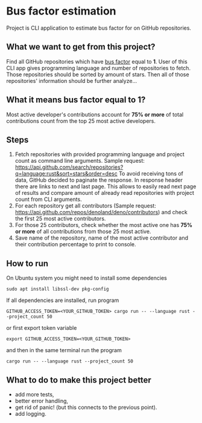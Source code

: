 # Bus factor estimation
Project is CLI application to estimate bus factor for on GitHub repositories.

## What we want to get from this project?
Find all GitHub repositories which have [bus factor](https://en.wikipedia.org/wiki/Bus_factor)
equal to **1**. User of this CLI app gives programming language and number
of repositories to fetch. Those repositories should be sorted by amount of stars.
Then all of those repositories' information should be further analyze...

## What it means **bus factor** equal to **1**?
Most active developer's contributions account for **75% or more**
of total contributions count from the top 25 most active developers.

## Steps
1. Fetch repositories with provided programming language and project count
   as command line arguments.
   Sample request: https://api.github.com/search/repositories?q=language:rust&sort=stars&order=desc
   To avoid receiving tons of data, GitHub decided to paginate the response.
   In response header there are links to next and last page. This allows to 
   easily read next page of results and compare amount of already read 
   repositories with project count from CLI arguments.
2. For each repository get all contributors (Sample request: https://api.github.com/repos/denoland/deno/contributors) and check the first 25 most active contributors.
3. For those 25 contributors, check whether the most active one has **75% or more** 
   of all contributions from those 25 most active.
4. Save name of the repository, name of the most active contributor and their
   contribution percentage to print to console.

## How to run

On Ubuntu system you might need to install some dependencies
```
sudo apt install libssl-dev pkg-config
```

If all dependencies are installed, run program
```
GITHUB_ACCESS_TOKEN=<YOUR_GITHUB_TOKEN> cargo run -- --language rust --project_count 50
```

or first export token variable 

```
export GITHUB_ACCESS_TOKEN=<YOUR_GITHUB_TOKEN>
```

and then in the same terminal run the program

```
cargo run -- --language rust --project_count 50
```

## What to do to make this project better
- add more tests,
- better error handling,
- get rid of panic! (but this connects to the previous point).
- add logging.
 